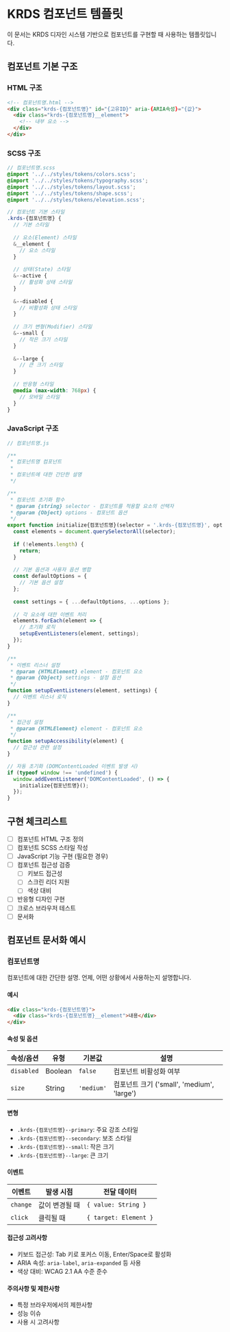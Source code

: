 # KRDS 컴포넌트 템플릿

이 문서는 KRDS 디자인 시스템 기반으로 컴포넌트를 구현할 때 사용하는 템플릿입니다.

## 컴포넌트 기본 구조

### HTML 구조

```html
<!-- 컴포넌트명.html -->
<div class="krds-{컴포넌트명}" id="{고유ID}" aria-{ARIA속성}="{값}">
  <div class="krds-{컴포넌트명}__element">
    <!-- 내부 요소 -->
  </div>
</div>
```

### SCSS 구조

```scss
// 컴포넌트명.scss
@import '../../styles/tokens/colors.scss';
@import '../../styles/tokens/typography.scss';
@import '../../styles/tokens/layout.scss';
@import '../../styles/tokens/shape.scss';
@import '../../styles/tokens/elevation.scss';

// 컴포넌트 기본 스타일
.krds-{컴포넌트명} {
  // 기본 스타일
  
  // 요소(Element) 스타일
  &__element {
    // 요소 스타일
  }
  
  // 상태(State) 스타일
  &--active {
    // 활성화 상태 스타일
  }
  
  &--disabled {
    // 비활성화 상태 스타일
  }
  
  // 크기 변형(Modifier) 스타일
  &--small {
    // 작은 크기 스타일
  }
  
  &--large {
    // 큰 크기 스타일
  }
  
  // 반응형 스타일
  @media (max-width: 768px) {
    // 모바일 스타일
  }
}
```

### JavaScript 구조

```javascript
// 컴포넌트명.js

/**
 * 컴포넌트명 컴포넌트
 * 
 * 컴포넌트에 대한 간단한 설명
 */

/**
 * 컴포넌트 초기화 함수
 * @param {string} selector - 컴포넌트를 적용할 요소의 선택자
 * @param {Object} options - 컴포넌트 옵션
 */
export function initialize{컴포넌트명}(selector = '.krds-{컴포넌트명}', options = {}) {
  const elements = document.querySelectorAll(selector);
  
  if (!elements.length) {
    return;
  }
  
  // 기본 옵션과 사용자 옵션 병합
  const defaultOptions = {
    // 기본 옵션 설정
  };
  
  const settings = { ...defaultOptions, ...options };
  
  // 각 요소에 대한 이벤트 처리
  elements.forEach(element => {
    // 초기화 로직
    setupEventListeners(element, settings);
  });
}

/**
 * 이벤트 리스너 설정
 * @param {HTMLElement} element - 컴포넌트 요소
 * @param {Object} settings - 설정 옵션
 */
function setupEventListeners(element, settings) {
  // 이벤트 리스너 로직
}

/**
 * 접근성 설정
 * @param {HTMLElement} element - 컴포넌트 요소
 */
function setupAccessibility(element) {
  // 접근성 관련 설정
}

// 자동 초기화 (DOMContentLoaded 이벤트 발생 시)
if (typeof window !== 'undefined') {
  window.addEventListener('DOMContentLoaded', () => {
    initialize{컴포넌트명}();
  });
}
```

## 구현 체크리스트

- [ ] 컴포넌트 HTML 구조 정의
- [ ] 컴포넌트 SCSS 스타일 작성
- [ ] JavaScript 기능 구현 (필요한 경우)
- [ ] 컴포넌트 접근성 검증
  - [ ] 키보드 접근성
  - [ ] 스크린 리더 지원
  - [ ] 색상 대비
- [ ] 반응형 디자인 구현
- [ ] 크로스 브라우저 테스트
- [ ] 문서화

## 컴포넌트 문서화 예시

### 컴포넌트명

컴포넌트에 대한 간단한 설명. 언제, 어떤 상황에서 사용하는지 설명합니다.

#### 예시

```html
<div class="krds-{컴포넌트명}">
  <div class="krds-{컴포넌트명}__element">내용</div>
</div>
```

#### 속성 및 옵션

| 속성/옵션 | 유형 | 기본값 | 설명 |
|----------|------|--------|------|
| `disabled` | Boolean | `false` | 컴포넌트 비활성화 여부 |
| `size` | String | `'medium'` | 컴포넌트 크기 ('small', 'medium', 'large') |

#### 변형

- `.krds-{컴포넌트명}--primary`: 주요 강조 스타일
- `.krds-{컴포넌트명}--secondary`: 보조 스타일
- `.krds-{컴포넌트명}--small`: 작은 크기
- `.krds-{컴포넌트명}--large`: 큰 크기

#### 이벤트

| 이벤트 | 발생 시점 | 전달 데이터 |
|--------|----------|------------|
| `change` | 값이 변경될 때 | `{ value: String }` |
| `click` | 클릭될 때 | `{ target: Element }` |

#### 접근성 고려사항

- 키보드 접근성: Tab 키로 포커스 이동, Enter/Space로 활성화
- ARIA 속성: `aria-label`, `aria-expanded` 등 사용
- 색상 대비: WCAG 2.1 AA 수준 준수

#### 주의사항 및 제한사항

- 특정 브라우저에서의 제한사항
- 성능 이슈
- 사용 시 고려사항 